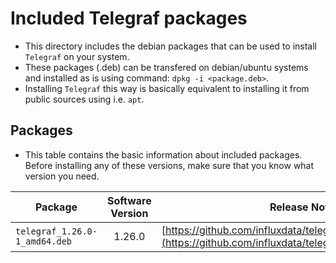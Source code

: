# Included Telegraf packages

- This directory includes the debian packages that can be used to install `Telegraf` on your system.
- These packages (.deb) can be transfered on debian/ubuntu systems and installed as is using command: `dpkg -i <package.deb>`.
- Installing `Telegraf` this way is basically equivalent to installing it from public sources using i.e. `apt`.

## Packages

- This table contains the basic information about included packages. Before installing any of these versions, make sure that you know what version you need.

| Package | Software Version | Release Notes |
|---|:---:|---|
| `telegraf_1.26.0-1_amd64.deb` | 1.26.0 | [https://github.com/influxdata/telegraf/releases/tag/v1.26.0](https://github.com/influxdata/telegraf/releases/tag/v1.26.0) |